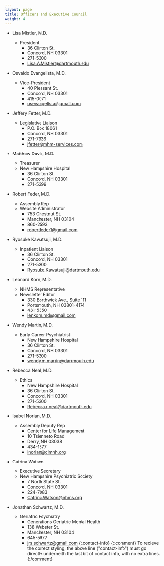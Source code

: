 ```yaml
---
layout: page
title: Officers and Executive Council
weight: 4
---
```


* Lisa Mistler, M.D.
  * President
    * 36 Clinton St.
    * Concord, NH 03301
    * 271-5300
    * <Lisa.A.Mistler@dartmouth.edu>

* Osvaldo Evangelista, M.D.
  * Vice-President
    * 40 Pleasant St.
    * Concord, NH 03301
    * 415-0071
    * <osevangelista@gmail.com>

* Jeffery Fetter, M.D.
  * Legislative Liaison
    * P.O. Box 18061
    * Concord, NH 03301
    * 271-7936
    * <jfetter@mhm-services.com>

* Matthew Davis, M.D.
  * Treasurer
  * New Hampshire Hospital
    * 36 Clinton St.
    * Concord, NH 03301
    * 271-5399

* Robert Feder, M.D.
  * Assembly Rep
  * Website Administrator
    * 753 Chestnut St.
    * Manchester, NH 03104
    * 860-2593
    * <robertfeder1@gmail.com>

* Ryosuke Kawatsuji, M.D.
  * Inpatient Liaison
    * 36 Clinton St.
    * Concord, NH 03301
    * 271-5300
    * <Ryosuke.Kawatsuji@dartmouth.edu>

* Leonard Korn, M.D.
  * NHMS Representative
  * Newsletter Editor
    * 330 Borthwick Ave., Suite 111
    * Portsmouth, NH 03801-4174
    * 431-5350
    * <lenkorn.md@gmail.com>

* Wendy Martin, M.D.
  * Early Career Psychiatrist
    * New Hampshire Hospital
    * 36 Clinton St.
    * Concord, NH 03301
    * 271-5300
    * <wendy.m.martin@dartmouth.edu>

* Rebecca Neal, M.D.
  * Ethics
    * New Hampshire Hospital
    * 36 Clinton St.
    * Concord, NH 03301
    * 271-5300
    * <Rebecca.r.neal@dartmouth.edu>

* Isabel Norian, M.D.
  * Assembly Deputy Rep
    * Center for Life Management
    * 10 Tsienneto Road
    * Derry, NH 03038
    * 434-1577
    * <inorian@clmnh.org>

* Catrina Watson
  * Executive Secretary
  * New Hampshire Psychiatric Society
    * 7 North State St.
    * Concord, NH 03301
    * 224-7083
    * <Catrina.Watson@nhms.org>

* Jonathan Schwartz, M.D.
  * Geriatric Psychiatry
    * Generations Geriatric Mental Health
    * 138 Webster St.
    * Manchester, NH 03104
    * 645-5977
    * <jrs.schwartz@gmail.com>
{:.contact-info}
{::comment}
To recieve the correct styling, the above line ("contact-info") must go directly
underneith the last bit of contact info, with no extra lines.
{:/comment}
